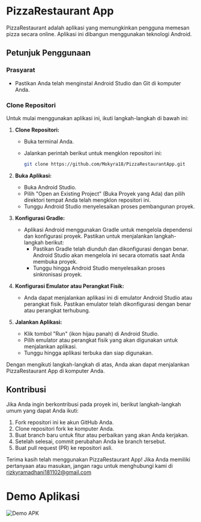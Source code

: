 # PizzaRestaurant App

PizzaRestaurant adalah aplikasi yang memungkinkan pengguna memesan pizza secara online. Aplikasi ini dibangun menggunakan teknologi Android.

## Petunjuk Penggunaan

### Prasyarat

- Pastikan Anda telah menginstal Android Studio dan Git di komputer Anda.

### Clone Repositori

Untuk mulai menggunakan aplikasi ini, ikuti langkah-langkah di bawah ini:

1. **Clone Repositori:**
   - Buka terminal Anda.
   - Jalankan perintah berikut untuk mengklon repositori ini:

     ```bash
     git clone https://github.com/Mokyra18/PizzaRestaurantApp.git
     ```

2. **Buka Aplikasi:**
   - Buka Android Studio.
   - Pilih "Open an Existing Project" (Buka Proyek yang Ada) dan pilih direktori tempat Anda telah mengklon repositori ini.
   - Tunggu Android Studio menyelesaikan proses pembangunan proyek.

3. **Konfigurasi Gradle:**
   - Aplikasi Android menggunakan Gradle untuk mengelola dependensi dan konfigurasi proyek. Pastikan untuk menjalankan langkah-langkah berikut:
     - Pastikan Gradle telah diunduh dan dikonfigurasi dengan benar. Android Studio akan mengelola ini secara otomatis saat Anda membuka proyek.
     - Tunggu hingga Android Studio menyelesaikan proses sinkronisasi proyek.

4. **Konfigurasi Emulator atau Perangkat Fisik:**
   - Anda dapat menjalankan aplikasi ini di emulator Android Studio atau perangkat fisik. Pastikan emulator telah dikonfigurasi dengan benar atau perangkat terhubung.

5. **Jalankan Aplikasi:**
   - Klik tombol "Run" (ikon hijau panah) di Android Studio.
   - Pilih emulator atau perangkat fisik yang akan digunakan untuk menjalankan aplikasi.
   - Tunggu hingga aplikasi terbuka dan siap digunakan.

Dengan mengikuti langkah-langkah di atas, Anda akan dapat menjalankan PizzaRestaurant App di komputer Anda.

## Kontribusi

Jika Anda ingin berkontribusi pada proyek ini, berikut langkah-langkah umum yang dapat Anda ikuti:

1. Fork repositori ini ke akun GitHub Anda.
2. Clone repositori fork ke komputer Anda.
3. Buat branch baru untuk fitur atau perbaikan yang akan Anda kerjakan.
4. Setelah selesai, commit perubahan Anda ke branch tersebut.
5. Buat pull request (PR) ke repositori asli.

Terima kasih telah menggunakan PizzaRestaurant App! Jika Anda memiliki pertanyaan atau masukan, jangan ragu untuk menghubungi kami di rizkyramadhani181102@gmail.com
   
# Demo Aplikasi
![Demo APK](Demo-PizzaRestaurant.gif)
